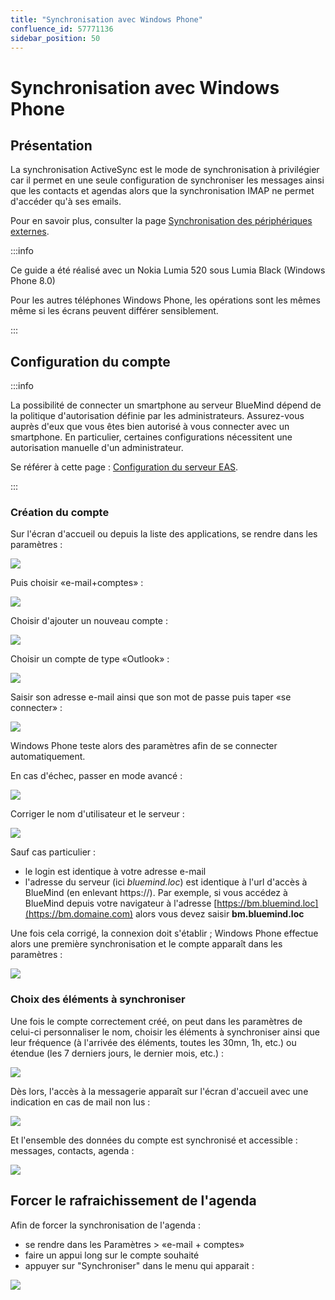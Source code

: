 ```yaml
---
title: "Synchronisation avec Windows Phone"
confluence_id: 57771136
sidebar_position: 50
---
```

# Synchronisation avec Windows Phone

## Présentation

La synchronisation ActiveSync est le mode de synchronisation à privilégier car il permet en une seule configuration de synchroniser les messages ainsi que les contacts et agendas alors que la synchronisation IMAP ne permet d'accéder qu'à ses emails.

Pour en savoir plus, consulter la page [Synchronisation des périphériques externes](./Configuration_des_peripheriques_mobiles.md).

:::info

Ce guide a été réalisé avec un Nokia Lumia 520 sous Lumia Black (Windows Phone 8.0)

Pour les autres téléphones Windows Phone, les opérations sont les mêmes même si les écrans peuvent différer sensiblement.

:::

## Configuration du compte


:::info

La possibilité de connecter un smartphone au serveur BlueMind dépend de la politique d'autorisation définie par les administrateurs. Assurez-vous auprès d'eux que vous êtes bien autorisé à vous connecter avec un smartphone. En particulier, certaines configurations nécessitent une autorisation manuelle d'un administrateur.

Se référer à cette page : [Configuration du serveur EAS](../../Guide_de_l_administrateur/BlueMind_et_mobilité/Configuration_du_serveur_EAS.md).

:::

### Création du compte

Sur l'écran d'accueil ou depuis la liste des applications, se rendre dans les paramètres :

![](../../attachments/57771136/57771160.png)

Puis choisir «e-mail+comptes» :

![](../../attachments/57771136/57771159.png)

Choisir d'ajouter un nouveau compte :

![](../../attachments/57771136/57771158.png)

Choisir un compte de type «Outlook» :

![](../../attachments/57771136/57771157.png)

Saisir son adresse e-mail ainsi que son mot de passe puis taper «se connecter» :

![](../../attachments/57771136/57771156.png)

Windows Phone teste alors des paramètres afin de se connecter automatiquement.

En cas d'échec, passer en mode avancé :

![](../../attachments/57771136/57771147.png)

Corriger le nom d'utilisateur et le serveur :

![](../../attachments/57771136/57771155.png)

Sauf cas particulier :

- le login est identique à votre adresse e-mail
- l'adresse du serveur (ici *bluemind.loc*) est identique à l'url d'accès à BlueMind (en enlevant https://). Par exemple, si vous accédez à BlueMind depuis votre navigateur à l'adresse [https://bm.bluemind.loc](https://bm.domaine.com) alors vous devez saisir **bm.bluemind.loc**

Une fois cela corrigé, la connexion doit s'établir ; Windows Phone effectue alors une première synchronisation et le compte apparaît dans les paramètres :

![](../../attachments/57771136/57771146.png)

### Choix des éléments à synchroniser

Une fois le compte correctement créé, on peut dans les paramètres de celui-ci personnaliser le nom, choisir les éléments à synchroniser ainsi que leur fréquence (à l'arrivée des éléments, toutes les 30mn, 1h, etc.) ou étendue (les 7 derniers jours, le dernier mois, etc.) :

![](../../attachments/57771136/57771145.png)

Dès lors, l'accès à la messagerie apparaît sur l'écran d'accueil avec une indication en cas de mail non lus :

![](../../attachments/57771136/57771154.png)

Et l'ensemble des données du compte est synchronisé et accessible : messages, contacts, agenda :

![](../../attachments/57771136/57771144.png)

## Forcer le rafraichissement de l'agenda

Afin de forcer la synchronisation de l'agenda :

- se rendre dans les Paramètres > «e-mail + comptes»
- faire un appui long sur le compte souhaité
- appuyer sur "Synchroniser" dans le menu qui apparait :

![](../../attachments/57771136/57771138.png)
